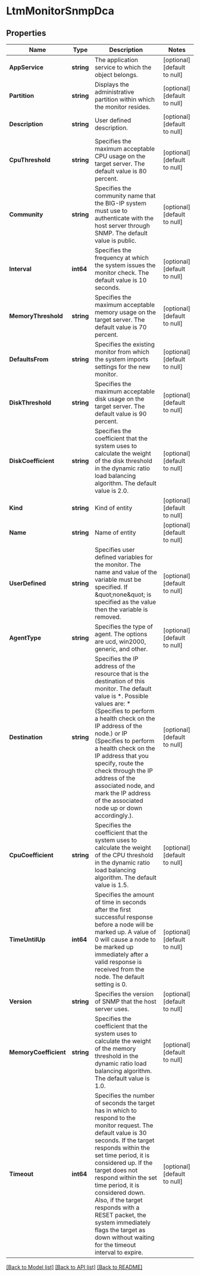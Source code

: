 # LtmMonitorSnmpDca

## Properties
Name | Type | Description | Notes
------------ | ------------- | ------------- | -------------
**AppService** | **string** | The application service to which the object belongs. | [optional] [default to null]
**Partition** | **string** | Displays the administrative partition within which the monitor resides. | [optional] [default to null]
**Description** | **string** | User defined description. | [optional] [default to null]
**CpuThreshold** | **string** | Specifies the maximum acceptable CPU usage on the target server. The default value is 80 percent. | [optional] [default to null]
**Community** | **string** | Specifies the community name that the BIG-IP system must use to authenticate with the host server through SNMP. The default value is public. | [optional] [default to null]
**Interval** | **int64** | Specifies the frequency at which the system issues the monitor check. The default value is 10 seconds. | [optional] [default to null]
**MemoryThreshold** | **string** | Specifies the maximum acceptable memory usage on the target server. The default value is 70 percent. | [optional] [default to null]
**DefaultsFrom** | **string** | Specifies the existing monitor from which the system imports settings for the new monitor. | [optional] [default to null]
**DiskThreshold** | **string** | Specifies the maximum acceptable disk usage on the target server. The default value is 90 percent. | [optional] [default to null]
**DiskCoefficient** | **string** | Specifies the coefficient that the system uses to calculate the weight of the disk threshold in the dynamic ratio load balancing algorithm. The default value is 2.0. | [optional] [default to null]
**Kind** | **string** | Kind of entity | [optional] [default to null]
**Name** | **string** | Name of entity | [optional] [default to null]
**UserDefined** | **string** | Specifies user defined variables for the monitor. The name and value of the variable must be specified. If \&quot;none\&quot; is specified as the value then the variable is removed. | [optional] [default to null]
**AgentType** | **string** | Specifies the type of agent. The options are ucd, win2000, generic, and other. | [optional] [default to null]
**Destination** | **string** | Specifies the IP address of the resource that is the destination of this monitor. The default value is *. Possible values are: * (Specifies to perform a health check on the IP address of the node.) or   IP  (Specifies to perform a health check on the IP address that you specify, route the check through the IP address of the associated node, and mark the IP address of the associated node up or down accordingly.). | [optional] [default to null]
**CpuCoefficient** | **string** | Specifies the coefficient that the system uses to calculate the weight of the CPU threshold in the dynamic ratio load balancing algorithm. The default value is 1.5. | [optional] [default to null]
**TimeUntilUp** | **int64** | Specifies the amount of time in seconds after the first successful response before a node will be marked up.  A value of 0 will cause a node to be marked up immediately after a valid  response is received from the node. The default setting is 0. | [optional] [default to null]
**Version** | **string** | Specifies the version of SNMP that the host server uses. | [optional] [default to null]
**MemoryCoefficient** | **string** | Specifies the coefficient that the system uses to calculate the weight of the memory threshold in the dynamic ratio load balancing algorithm. The default value is 1.0. | [optional] [default to null]
**Timeout** | **int64** | Specifies the number of seconds the target has in which to respond to the monitor request. The default value is 30 seconds. If the target responds within the set time period, it is considered up. If the target does not respond within the set time period, it is considered down. Also, if the target responds with a RESET packet, the system immediately flags the target as down without waiting for the timeout interval to expire. | [optional] [default to null]

[[Back to Model list]](../README.md#documentation-for-models) [[Back to API list]](../README.md#documentation-for-api-endpoints) [[Back to README]](../README.md)



